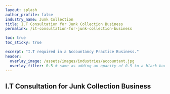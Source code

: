 ```yaml
---
layout: splash 
author_profile: false 
industry_name: Junk Collection
title: I.T Consultation for Junk Collection Business
permalink: /it-consultation-for-junk-collection-business

toc: true
toc_sticky: true

excerpt: "I.T required in a Accountancy Practice Business."
header:
  overlay_image: /assets/images/industries/accountant.jpg
  overlay_filter: 0.5 # same as adding an opacity of 0.5 to a black background
---
```


## I.T Consultation for Junk Collection Business